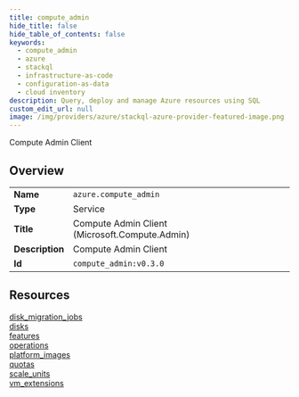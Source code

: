 ```yaml
---
title: compute_admin
hide_title: false
hide_table_of_contents: false
keywords:
  - compute_admin
  - azure
  - stackql
  - infrastructure-as-code
  - configuration-as-data
  - cloud inventory
description: Query, deploy and manage Azure resources using SQL
custom_edit_url: null
image: /img/providers/azure/stackql-azure-provider-featured-image.png
---
```

Compute Admin Client  
    

## Overview
<table><tbody>
<tr><td><b>Name</b></td><td><code>azure.compute_admin</code></td></tr>
<tr><td><b>Type</b></td><td>Service</td></tr>
<tr><td><b>Title</b></td><td>Compute Admin Client (Microsoft.Compute.Admin)</td></tr>
<tr><td><b>Description</b></td><td>Compute Admin Client</td></tr>
<tr><td><b>Id</b></td><td><code>compute_admin:v0.3.0</code></td></tr>
</tbody></table>

## Resources
<div class="row">
<div class="providerDocColumn">
<a href="/providers/azure/compute_admin/disk_migration_jobs/">disk_migration_jobs</a><br />
<a href="/providers/azure/compute_admin/disks/">disks</a><br />
<a href="/providers/azure/compute_admin/features/">features</a><br />
<a href="/providers/azure/compute_admin/operations/">operations</a><br />
</div>
<div class="providerDocColumn">
<a href="/providers/azure/compute_admin/platform_images/">platform_images</a><br />
<a href="/providers/azure/compute_admin/quotas/">quotas</a><br />
<a href="/providers/azure/compute_admin/scale_units/">scale_units</a><br />
<a href="/providers/azure/compute_admin/vm_extensions/">vm_extensions</a><br />
</div>
</div>
